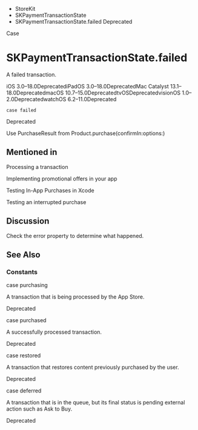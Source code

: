 

- StoreKit
- SKPaymentTransactionState
-  SKPaymentTransactionState.failed Deprecated

Case

# SKPaymentTransactionState.failed

A failed transaction.

iOS 3.0–18.0DeprecatediPadOS 3.0–18.0DeprecatedMac Catalyst 13.1–18.0DeprecatedmacOS 10.7–15.0DeprecatedtvOSDeprecatedvisionOS 1.0–2.0DeprecatedwatchOS 6.2–11.0Deprecated

``` source
case failed
```

Deprecated

Use PurchaseResult from Product.purchase(confirmIn:options:)

## Mentioned in 

Processing a transaction

Implementing promotional offers in your app

Testing In-App Purchases in Xcode

Testing an interrupted purchase

## Discussion

Check the error property to determine what happened.

## See Also

### Constants

case purchasing

A transaction that is being processed by the App Store.

Deprecated

case purchased

A successfully processed transaction.

Deprecated

case restored

A transaction that restores content previously purchased by the user.

Deprecated

case deferred

A transaction that is in the queue, but its final status is pending external action such as Ask to Buy.

Deprecated

